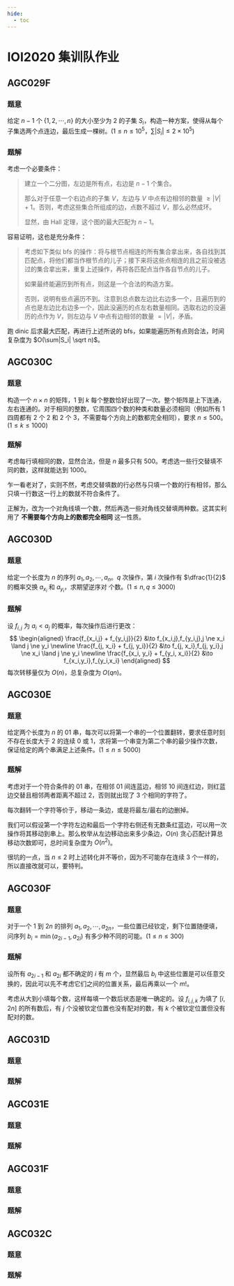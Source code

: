```yaml
---
hide:
  - toc
---
```


# IOI2020 集训队作业

## **AGC029F**

### 题意

给定 $n-1$ 个 $\{1,2,\cdots,n\}$ 的大小至少为 $2$ 的子集 $S_i$，构造一种方案，使得从每个子集选两个点连边，最后生成一棵树。($1 \le n \le 10^5$，$\sum|S_i| \le 2 \times 10^5$)

### 题解

考虑一个必要条件：

> 建立一个二分图，左边是所有点，右边是 $n-1$ 个集合。
>
> 那么对于任意一个右边点的子集 $V$，左边与 $V$ 中点有边相邻的数量 $\ge |V|+1$。否则，考虑这些集合所组成的边，点数不超过 $V$，那么必然成环。
>
> 显然，由 Hall 定理，这个图的最大匹配为 $n-1$。

容易证明，这也是充分条件：

> 考虑如下类似 bfs 的操作：将与根节点相连的所有集合拿出来，各自找到其匹配点，将他们都当作根节点的儿子；接下来将这些点相连的且之前没被选过的集合拿出来，重复上述操作，再将各匹配点当作各自节点的儿子。
>
> 如果最终能遍历到所有点，则这是一个合法的构造方案。
>
> 否则，说明有些点遍历不到。注意到总点数左边比右边多一个，且遍历到的点也是左边比右边多一个，因此没遍历的点左右数量相同。选取右边的没遍历的点作为 $V$，则左边与 $V$ 中点有边相邻的数量 $=|V|$，矛盾。

跑 dinic 后求最大匹配，再进行上述所说的 bfs，如果能遍历所有点则合法，时间复杂度为 $O(\sum|S_i| \sqrt n)$。

## **AGC030C**

### 题意

构造一个 $n \times n$ 的矩阵，$1$ 到 $k$ 每个整数恰好出现了一次。整个矩阵是上下连通，左右连通的。对于相同的整数，它周围四个数的种类和数量必须相同（例如所有 $1$ 四周都有 $2$ 个 $2$ 和 $2$ 个 $3$，不需要每个方向上的数都完全相同），要求 $n \le 500$。($1 \le k \le 1000$)

### 题解

考虑每行填相同的数，显然合法，但是 $n$ 最多只有 $500$。考虑选一些行交替填不同的数，这样就能达到 $1000$。

乍一看老对了，实则不然，考虑交替填数的行必然与只填一个数的行有相邻，那么只填一行数这一行上的数就不符合条件了。

正解为，改为一个对角线填一个数，然后再选一些对角线交替填两种数。这其实利用了 **不需要每个方向上的数都完全相同** 这一性质。

## **AGC030D**

### 题意

给定一个长度为 $n$ 的序列 $a_1,a_2,\cdots,a_n$。$q$ 次操作，第 $i$ 次操作有 $\dfrac{1}{2}$ 的概率交换 $a_{x_i}$ 和 $a_{y_i}$，求期望逆序对 个数。($1 \le n,q \le 3000$)

### 题解

设 $f_{i,j}$ 为 $a_i < a_j$ 的概率，每次操作后进行更改：
$$
\begin{aligned}
\frac{f_{x_i,j} + f_{y_i,j}}{2} &\to f_{x_i,j},f_{y_i,j},j \ne x_i \land j \ne y_i \newline
\frac{f_{j, x_i} + f_{j, y_i}}{2} &\to f_{j, x_i},f_{j, y_i},j \ne x_i \land j \ne y_i \newline
\frac{f_{x_i, y_i} + f_{y_i, x_i}}{2} &\to f_{x_i,y_i},f_{y_i,x_i}
\end{aligned}
$$
每次转移量仅为 $O(n)$，总复杂度为 $O(qn)$。

## **AGC030E**

### 题意

给定两个长度为 $n$ 的 $01$ 串，每次可以将第一个串的一个位置翻转，要求任意时刻不存在长度大于 $2$ 的连续 $0$ 或 $1$，求将第一个串变为第二个串的最少操作次数，保证给定的两个串满足上述条件。($1 \le n \le 5000$)

### 题解

考虑对于一个符合条件的 $01$ 串，在相邻 $01$ 间连蓝边，相邻 $10$ 间连红边，则红蓝边交替且相邻两者距离不超过 $2$，否则就出现了 $3$ 个相同的字符了。

每次翻转一个字符等价于，移动一条边，或是将最左/最右的边删掉。

我们可以假设第一个字符左边和最后一个字符右侧还有无数条红蓝边，可以用一次操作将其移动到串上。那么枚举从左边移动出来多少条边，$O(n)$ 贪心匹配计算总移动次数即可，总时间复杂度为 $O(n^2)$。

很坑的一点，当 $n \le 2$ 时上述转化并不等价，因为不可能存在连续 $3$ 个一样的，所以直接改就可以，要特判。

## **AGC030F**

### 题意

对于一个 $1$ 到 $2n$ 的排列 $a_1,a_2,\cdots,a_{2n}$，一些位置已经钦定，剩下位置随便填，问序列 $b_i=\min(a_{2i-1},a_{2i})$ 有多少种不同的可能。($1 \le n \le 300$)

### 题解

设所有 $a_{2i-1}$ 和 $a_{2i}$ 都不确定的 $i$ 有 $m$ 个，显然最后 $b_i$ 中这些位置是可以任意交换的，因此可以先不考虑它们之间的位置关系，最后再乘以一个 $m!$。

考虑从大到小填每个数，这样每填一个数后状态是唯一确定的。设 $f_{i,j,k}$ 为填了 $[i,2n]$ 的所有数后，有 $j$ 个没被钦定位置也没有配对的数，有 $k$ 个被钦定位置但没有配对的数。

## **AGC031D**

### 题意



### 题解



## **AGC031E**

### 题意



### 题解



## **AGC031F**

### 题意



### 题解



## **AGC032C**

### 题意



### 题解